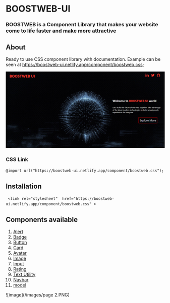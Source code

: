 # BOOSTWEB-UI
### BOOSTWEB is a Component Library that makes your website come to life faster and make more attractive
## About
Ready to use CSS component library with documentation.
Example can be seen at  https://boostweb-ui.netlify.app/component/boostweb.css;

![image](/images/component-wallpaper.PNG)

### CSS Link

``` @import url("https://boostweb-ui.netlify.app/component/boostweb.css"); ```

## Installation
 

```  <link rel="stylesheet"  href="https://boostweb-ui.netlify.app/component/boostweb.css" > ```


## Components available
1. [Alert](https://boostweb-ui.netlify.app/component/alert/alert.html)
1. [Badge](https://boostweb-ui.netlify.app/component/badge/badge.html)
1. [Button](https://boostweb-ui.netlify.app/component/button/button.html)
1. [Card](https://boostweb-ui.netlify.app/component/card/card.html)
1. [Avatar](https://boostweb-ui.netlify.app/component/avatar/avatar.html)
1. [Image](https://boostweb-ui.netlify.app/component/image/image.html)
1. [Input](https://boostweb-ui.netlify.app/component/input/input.html)
1. [Rating](https://boostweb-ui.netlify.app/component/rating/rating.html)
1. [Text Utility](https://boostweb-ui.netlify.app/component/utility/utility.html)
1. [Navbar](https://boostweb-ui.netlify.app/component/navbar/navbar.html)
1. [model](https://boostweb-ui.netlify.app/component/model/model.html)

![image](/images/page 2.PNG)
